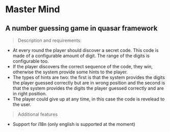# Master Mind
## A number guessing game in quasar framework

> Description and requirements:

- At every round the player should discover a secret code. This code is made of a configurable amount of digit. The range of the digits is configurable too. 
- If the player discovers the correct sequence of the code, they win, otherwise the system provide some hints to the player.
- The types of hints are two: the first is that the system provides the digits the player guessed correctly but are in wrong position and the second is that the system provides the digits the player guessed correctly and are in right position.
- The player could give up at any time, in this case the code is revelead to the user.

> Additional features
- Support for i18n (only english is supported at the moment)
